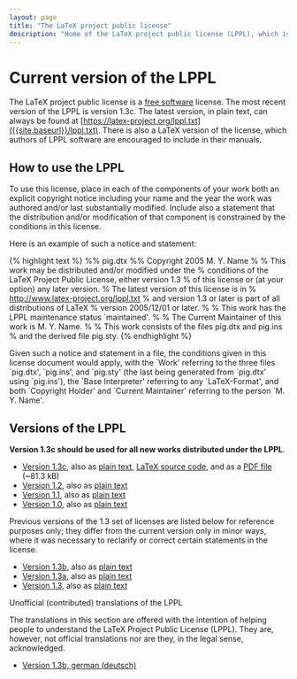 ```yaml
---
layout: page
title: "The LaTeX project public license"
description: "Home of the LaTeX project public license (LPPL), which is a free software license. How to use LPPL, versions of LPPL."
---
```


# Current version of the LPPL

The LaTeX project public license is a [free software](https://www.debian.org/intro/free) license. The most recent version of the LPPL is version 1.3c. The latest version, in plain text, can always be found at [https://latex-project.org/lppl.txt]({{site.baseurl}}/lppl.txt). There is also a LaTeX version of the license, which authors of LPPL software are encouraged to include in their manuals.

## How to use the LPPL

To use this license, place in each of the components of your work both an explicit copyright notice including your name and the year the work was authored and/or last substantially modified. Include also a statement that the distribution and/or modification of that component is constrained by the conditions in this license.

Here is an example of such a notice and statement: 

{% highlight text %}
%% pig.dtx
%% Copyright 2005 M. Y. Name
%
% This work may be distributed and/or modified under the
% conditions of the LaTeX Project Public License, either version 1.3
% of this license or (at your option) any later version.
% The latest version of this license is in
%   http://www.latex-project.org/lppl.txt
% and version 1.3 or later is part of all distributions of LaTeX
% version 2005/12/01 or later.
%
% This work has the LPPL maintenance status `maintained'.
% 
% The Current Maintainer of this work is M. Y. Name.
%
% This work consists of the files pig.dtx and pig.ins
% and the derived file pig.sty.
{% endhighlight %}

Given such a notice and statement in a file, the conditions given in this license document would apply, with the \`Work' referring to the three files \`pig.dtx', \`pig.ins', and \`pig.sty' (the last being generated from \`pig.dtx' using \`pig.ins'), the \`Base Interpreter' referring to any \`LaTeX-Format', and both \`Copyright Holder' and \`Current Maintainer' referring to the person `M. Y. Name'.

## Versions of the LPPL

**Version 1.3c should be used for all new works distributed under the LPPL**.

+ [Version 1.3c](lppl-1-3c/), also as [plain text](lppl-1-3c.txt), [LaTeX source code](lppl-1-3c.tex), and as a [PDF file](lppl-1-3c.pdf) (~81.3 kB)
+ [Version 1.2](lppl-1-2/), also as [plain text](lppl-1-2.txt)
+ [Version 1.1](lppl-1-1/), also as [plain text](lppl-1-1.txt)
+ [Version 1.0](lppl-1-0/), also as [plain text](lppl-1-0.txt)

Previous versions of the 1.3 set of licenses are listed below for reference purposes only; they differ from the current version only in minor ways, where it was necessary to reclarify or correct certain statements in the license. 

+ [Version 1.3b](lppl-1-3b/), also as [plain text](lppl-1-3b.txt)
+ [Version 1.3a](lppl-1-3a/), also as [plain text](lppl-1-3a.txt)
+ [Version 1.3](lppl-1-3/), also as [plain text](lppl-1-3.txt)

Unofficial (contributed) translations of the LPPL

The translations in this section are offered with the intention of helping people to understand the LaTeX Project Public License (LPPL). They are, however, not official translations nor are they, in the legal sense, acknowledged.

+ [Version 1.3b, german (deutsch)](lppl-1-3b_de/)
